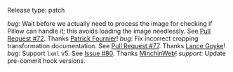 Release type: patch

*bug*: Wait before we actually need to process the image for checking if Pillow can handle it; this avoids loading the image needlessly. See [Pull Request #72](https://github.com/pelican-plugins/image-process/pull/72). Thanks [Patrick Fournier](https://github.com/patrickfournier)!
*bug*: Fix incorrect cropping transformation documentation. See [Pull Request #77](https://github.com/pelican-plugins/image-process/pull/77). Thanks [Lance Goyke](https://github.com/lancegoyke)!
*bug*: Support `lxml` v5. See [Issue #80](https://github.com/pelican-plugins/image-process/issues/80). Thanks [MinchinWeb](https://github.com/MinchinWeb)!
*support*: Update pre-commit hook versions.
